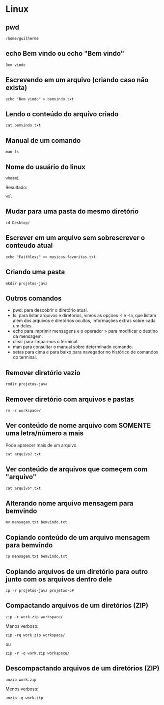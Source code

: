 # Linux

## pwd

````
/home/guilherme
````
## echo Bem vindo ou echo "Bem vindo"

````
Bem vindo
````

## Escrevendo em um arquivo (criando caso não exista)

````
echo "Bem vindo" > bemvindo.txt
````
## Lendo o conteúdo do arquivo criado

````
cat bemvindo.txt
````

## Manual de um comando

````
man ls
````
## Nome do usuário do linux

````
whoami
````
Resultado:
````
wsl
````

## Mudar para uma pasta do mesmo diretório

````
cd Desktop/
````

## Escrever em um arquivo sem sobrescrever o conteudo atual

````
echo "Faithless" >> musicas-favoritas.txt
````

## Criando uma pasta 

````
mkdir projetos-java
````

##  Outros comandos

- pwd: para descobrir o diretório atual.
- ls: para listar arquivos e diretórios, vimos as opções -l e -la, que listam além dos arquivos e diretórios ocultos, informações extras sobre cada um deles.
- echo para imprimir mensagens e o operador > para modificar o destino da mensagem.
- clear para limparmos o terminal.
- man para consultar o manual sobre determinado comando.
- setas para cima e para baixo para navegador no histórico de comandos do terminal.

## Remover diretório vazio

````
rmdir projetos-java
````

## Remover diretório com arquivos e pastas

````
rm -r workspace/
````
## Ver conteúdo de nome arquivo com SOMENTE uma letra/número a mais

Pode aparecer mais de um arquivo.

````
cat arquivo?.txt
````

## Ver conteúdo de arquivos que começem com "arquivo"

````
cat arquivo*.txt
````

## Alterando nome arquivo mensagem para bemvindo

````
mv mensagem.txt bemvindo.txt
````

## Copiando conteúdo de um arquivo mensagem para bemvindo

````
cp mensagem.txt bemvindo.txt
````


## Copiando arquivos de um diretório para outro junto com os arquivos dentro dele
````
cp -r projetos-java projetos-c#
````

## Compactando arquivos de um diretórios (ZIP)

````
zip -r work.zip workspace/
````

Menos verboso:

````
zip -rq work.zip workspace/
````

ou

````
zip -r -q work.zip workspace/
````

## Descompactando arquivos de um diretórios (ZIP)

````
unzip work.zip 
````

Menos verboso:

````
unzip -q work.zip
````

